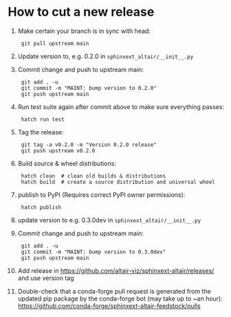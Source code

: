 # How to cut a new release
1. Make certain your branch is in sync with head:

        git pull upstream main

2. Update version to, e.g. 0.2.0 in `sphinxext_altair/__init__.py`

3. Commit change and push to upstream main:

        git add . -u
        git commit -m "MAINT: bump version to 0.2.0"
        git push upstream main

4. Run test suite again after commit above to make sure everything passes:

        hatch run test

5. Tag the release:

        git tag -a v0.2.0 -m "Version 0.2.0 release"
        git push upstream v0.2.0

6. Build source & wheel distributions:

        hatch clean  # clean old builds & distributions
        hatch build  # create a source distribution and universal wheel

7. publish to PyPI (Requires correct PyPI owner permissions):

        hatch publish

8. update version to e.g. 0.3.0dev in `sphinxext_altair/__init__.py`

9. Commit change and push to upstream main:

        git add . -u
        git commit -m "MAINT: bump version to 0.3.0dev"
        git push upstream main

10. Add release in https://github.com/altair-viz/sphinxext-altair/releases/ and use version tag

11. Double-check that a conda-forge pull request is generated from the updated
    pip package by the conda-forge bot (may take up to ~an hour):
    https://github.com/conda-forge/sphinxext-altair-feedstock/pulls
